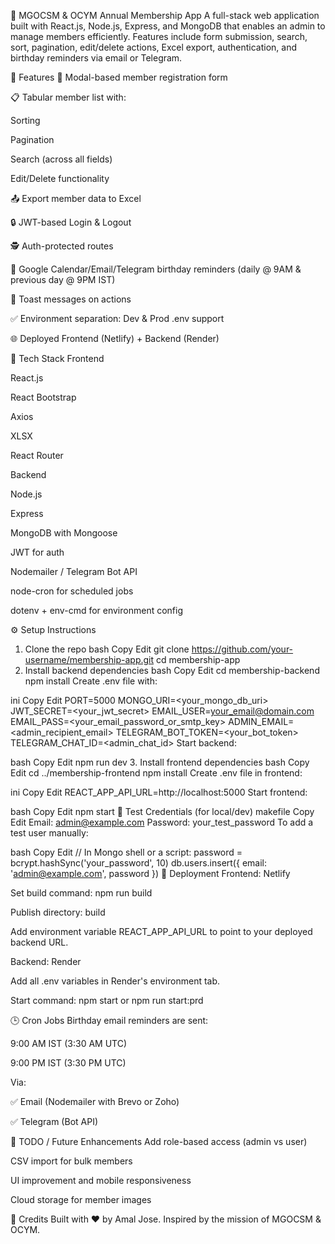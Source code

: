 🛐 MGOCSM & OCYM Annual Membership App
A full-stack web application built with React.js, Node.js, Express, and MongoDB that enables an admin to manage members efficiently. Features include form submission, search, sort, pagination, edit/delete actions, Excel export, authentication, and birthday reminders via email or Telegram.

📸 Features
📝 Modal-based member registration form

📋 Tabular member list with:

Sorting

Pagination

Search (across all fields)

Edit/Delete functionality

📤 Export member data to Excel

🔒 JWT-based Login & Logout

🕵️ Auth-protected routes

📅 Google Calendar/Email/Telegram birthday reminders (daily @ 9AM & previous day @ 9PM IST)

📩 Toast messages on actions

✅ Environment separation: Dev & Prod .env support

🌐 Deployed Frontend (Netlify) + Backend (Render)

📁 Tech Stack
Frontend

React.js

React Bootstrap

Axios

XLSX

React Router

Backend

Node.js

Express

MongoDB with Mongoose

JWT for auth

Nodemailer / Telegram Bot API

node-cron for scheduled jobs

dotenv + env-cmd for environment config

⚙️ Setup Instructions
1. Clone the repo
bash
Copy
Edit
git clone https://github.com/your-username/membership-app.git
cd membership-app
2. Install backend dependencies
bash
Copy
Edit
cd membership-backend
npm install
Create .env file with:

ini
Copy
Edit
PORT=5000
MONGO_URI=<your_mongo_db_uri>
JWT_SECRET=<your_jwt_secret>
EMAIL_USER=<your_email@domain.com>
EMAIL_PASS=<your_email_password_or_smtp_key>
ADMIN_EMAIL=<admin_recipient_email>
TELEGRAM_BOT_TOKEN=<your_bot_token>
TELEGRAM_CHAT_ID=<admin_chat_id>
Start backend:

bash
Copy
Edit
npm run dev
3. Install frontend dependencies
bash
Copy
Edit
cd ../membership-frontend
npm install
Create .env file in frontend:

ini
Copy
Edit
REACT_APP_API_URL=http://localhost:5000
Start frontend:

bash
Copy
Edit
npm start
🧪 Test Credentials (for local/dev)
makefile
Copy
Edit
Email: admin@example.com
Password: your_test_password
To add a test user manually:

bash
Copy
Edit
// In Mongo shell or a script:
password = bcrypt.hashSync('your_password', 10)
db.users.insert({ email: 'admin@example.com', password })
🚀 Deployment
Frontend: Netlify

Set build command: npm run build

Publish directory: build

Add environment variable REACT_APP_API_URL to point to your deployed backend URL.

Backend: Render

Add all .env variables in Render's environment tab.

Start command: npm start or npm run start:prd

🕒 Cron Jobs
Birthday email reminders are sent:

9:00 AM IST (3:30 AM UTC)

9:00 PM IST (3:30 PM UTC)

Via:

✅ Email (Nodemailer with Brevo or Zoho)

✅ Telegram (Bot API)

📌 TODO / Future Enhancements
Add role-based access (admin vs user)

CSV import for bulk members

UI improvement and mobile responsiveness

Cloud storage for member images

🙏 Credits
Built with ❤️ by Amal Jose.
Inspired by the mission of MGOCSM & OCYM.
